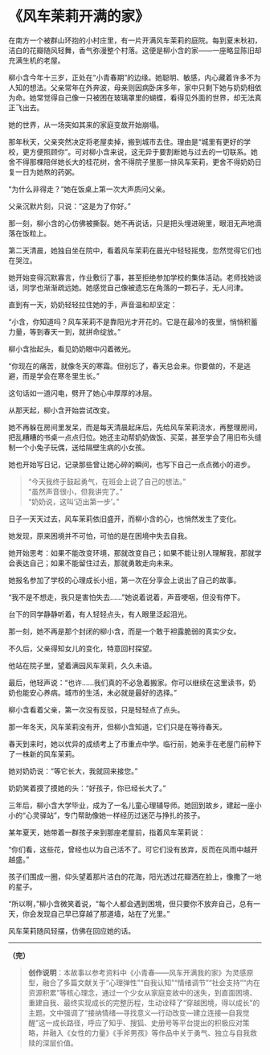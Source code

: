 # 《风车茉莉开满的家》

在南方一个被群山环抱的小村庄里，有一片开满风车茉莉的庭院。每到夏末秋初，洁白的花瓣随风轻舞，香气弥漫整个村落。这便是柳小含的家——一座略显陈旧却充满生机的老屋。

柳小含今年十三岁，正处在“小青春期”的边缘。她聪明、敏感，内心藏着许多不为人知的想法。父亲常年在外奔波，母亲则因病卧床多年，家中只剩下她与奶奶相依为命。她常觉得自己像一只被困在玻璃罩里的蝴蝶，看得见外面的世界，却无法真正飞出去。

她的世界，从一场突如其来的家庭变故开始崩塌。

那年秋天，父亲突然决定将老屋卖掉，搬到城市去住。理由是“城里有更好的学校，更方便照顾你”。可对柳小含来说，这无异于要割断她与过去的一切联系。她舍不得那棵陪伴她长大的桂花树，舍不得院子里那一排风车茉莉，更舍不得奶奶日复一日为她熬的药粥。

“为什么非得走？”她在饭桌上第一次大声质问父亲。

父亲沉默片刻，只说：“这是为了你好。”

那一刻，柳小含的心仿佛被撕裂。她不再说话，只是把头埋进碗里，眼泪无声地滴落在饭粒上。

第二天清晨，她独自坐在院中，看着风车茉莉在晨光中轻轻摇曳，忽然觉得它们也在哭泣。

她开始变得沉默寡言，作业敷衍了事，甚至拒绝参加学校的集体活动。老师找她谈话，同学也渐渐疏远她。她感觉自己像被遗忘在角落的一颗石子，无人问津。

直到有一天，奶奶轻轻拉住她的手，声音温和却坚定：

“小含，你知道吗？风车茉莉不是靠阳光才开花的。它是在最冷的夜里，悄悄积蓄力量，等到春天一到，就拼命绽放。”

柳小含抬起头，看见奶奶眼中闪着微光。

“你现在的痛苦，就像冬天的寒霜。但别忘了，春天总会来。你要做的，不是逃避，而是学会在寒冬里生长。”

这句话如一道闪电，劈开了她心中厚厚的冰层。

从那天起，柳小含开始尝试改变。

她不再躲在房间里发呆，而是每天清晨起床后，先给风车茉莉浇水，再整理房间，把乱糟糟的书桌一点点归位。她还主动帮奶奶做饭、买菜，甚至学会了用旧布头缝制一个小兔子玩偶，送给隔壁生病的小女孩。

她也开始写日记，记录那些曾让她心碎的瞬间，也写下自己一点点微小的进步。

> “今天我终于鼓起勇气，在班会上说了自己的想法。”  
> “虽然声音很小，但我讲完了。”  
> “奶奶说，这叫‘迈出第一步’。”

日子一天天过去，风车茉莉依旧盛开，而柳小含的心，也悄然发生了变化。

她发现，原来困境并不可怕，可怕的是在困境中失去自我。

她开始思考：如果不能改变环境，那就改变自己；如果不能让别人理解我，那就学会表达自己；如果不能留住过去，那就勇敢走向未来。

她报名参加了学校的心理成长小组，第一次在分享会上说出了自己的故事。

“我不是不想走，我只是害怕失去……”她说着说着，声音哽咽，但没有停下。

台下的同学静静听着，有人轻轻点头，有人眼里泛起泪光。

那一刻，她不再是那个封闭的柳小含，而是一个敢于袒露脆弱的真实少女。

不久后，父亲得知女儿的变化，特意回村探望。

他站在院子里，望着满园风车茉莉，久久未语。

最后，他轻声说：“也许……我们真的不必急着搬家。你可以继续在这里读书，奶奶也能安心养病。城市的生活，未必就是最好的选择。”

柳小含看着父亲，第一次没有反驳，只是轻轻点了点头。

那一年冬天，风车茉莉没有开，但柳小含知道，它们只是在等待春天。

春天到来时，她以优异的成绩考上了市重点中学。临行前，她亲手在老屋门前种下了一株新的风车茉莉。

她对奶奶说：“等它长大，我就回来接您。”

奶奶笑着摸了摸她的头：“好孩子，你已经长大了。”

三年后，柳小含大学毕业，成为了一名儿童心理辅导师。她回到故乡，建起一座小小的“心灵驿站”，专门帮助像她一样经历过迷茫与挣扎的孩子。

某年夏天，她带着一群孩子来到那座老屋前，指着风车茉莉说：

“你们看，这些花，曾经也以为自己活不了。可它们没有放弃，反而在风雨中越开越盛。”

孩子们围成一圈，仰头望着那片洁白的花海，阳光透过花瓣洒在脸上，像撒了一地的星子。

“所以啊，”柳小含微笑着说，“每个人都会遇到困境，但只要你不放弃自己，总有一天，你会发现自己早已穿越了那道墙，站在了光里。”

风车茉莉随风轻摆，仿佛在回应她的话。

---

**（完）**

> **创作说明**：本故事以参考资料中《小青春——风车开满我的家》为灵感原型，融合了多篇文献关于“心理弹性”“自我认知”“情绪调节”“社会支持”“内在资源积累”等核心理念，通过一个少女从家庭变故中的迷失，到直面困境、重建自我、最终实现成长的完整历程，生动诠释了“穿越困境，得以成长”的主题。文中强调了“接纳情绪—寻找意义—行动改变—建立连接—自我觉醒”这一成长路径，呼应了知乎、搜狐、史册号等平台提出的积极应对策略，并融入《女性的力量》《手斧男孩》等作品中关于勇气、独立与自我救赎的深层价值。